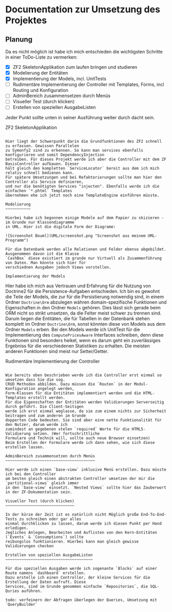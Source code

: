 Documentation zur Umsetzung des Projektes
=========================================

Planung
-------

Da es nicht möglich ist habe ich mich entschieden die wichtigsten Schritte in einer
ToDo-Liste zu vermerken:

* [x] ZF2 SkeletonApplikation zum laufen bringen und studieren
* [x] Modelierung der Entitäten
* [x] Implementierung der Models, incl. UnitTests
* [ ] Rudimentäre Implementierung der Controller mit Templates, Forms, incl Routing und Konfiguration
* [ ] AdminBereich zusammensetzen durch Menüs
* [ ] Visueller Test (durch klicken)
* [ ] Erstellen von speziellen AusgabeListen

Jeder Punkt sollte unten in seiner Ausführung weiter durch dacht sein.

ZF2 SkeletonApplikation
~~~~~~~~~~~~~~~~~~~~~~~

Hier liegt der Schwerpunkt darin die Grundfunktionen des ZF2 schnell zu erfassen. Gewissen Parallelen
zu Symonfy2 sind zu erkennen. So kann man services ebenfalls konfigurieren und somit DependencyInjection
betreiben. Für dieses Projekt werde ich aber die Controller mit dem ZF BasisController aufbauen. Dieser
hält gleich den kompletten `ServiceLocator` bereit aus dem ich mich relativ schnell bedienen kann.
Für spätere Umsetzungen und bei Refaktorierungen sollte man hier den Controller als Service definieren,
und nur die benötigten Services "injecten". Ebenfalls werde ich die einfachen `*.phtml` Templates
übernehmen ehe ich jetzt noch eine TemplateEngine einführen müsste.

Modelierung
~~~~~~~~~~~

Hierbei habe ich begonnen einige Modele auf dem Papier zu skizieren - im Grunde nur Klassendiagramme
in UML. Hier ist die digitale Form der Diagrame:

![Screenshot Bouml](UML/screenshot.png "Screenshot aus meinem UML-Programm")

Für die Datenbank werden alle Relationen und Felder ebenso abgebildet. Ausgenommen davon ist die Klasse
`CashBox` diese existiert im grunde nur Virtuell als Zusammenführung von Daten. Man könnte sich hier für
verschiednen Ausgaben jedoch Views vorstellen.

Implementierung der Models
~~~~~~~~~~~~~~~~~~~~~~~~~~

Hier habe ich mich aus Vertrauen und Erfahrung für die Nutzung von Doctrine2 für die Persistence-Aufgaben
entschieden. Ich bin es gewohnt die Teile der Models, die zur für die Persistierung notwendig sind,
in einem Ordner `Doctrine\Orm` abzulegen währen domain-spezifische Funktionen und Eigenschaften in den
Ordner `Models` gehören. Dies lässt sich gerade beim ORM nicht so strikt umsetzen, da die Felter meist
schwer zu trennen sind. Darum liegen die Entitäten, die für Tabellen in der Datenbank stehen komplett im
Ordner `Doctrine\Orm`, sonst könnten diese von Models aus dem Ordner `Models` erben.
Bei den Models werde ich UnitTest für die Implementierung des `ComputePricesAware` Interfaces schreiben,
denn diese Funktionen sind besonders heikel, wenn es darum geht ein zuverlässiges Ergebniss für die
verschiedenen Statistiken zu erhalten. Die meisten anderen Funktionen sind meist nur Setter/Getter.

Rudimentäre Implementierung der Controller
~~~~~~~~~~~~~~~~~~~~~~~~~~~~~~~~~~~~~~~~~~

Wie bereits oben beschrieben werde ich die Controller erst einmal so umsetzen dass Sie die sog.
CRUD Methoden abbilden. Dazu müssen die `Routen` in der Modul-Konfiguration angelegt werden,
Form-Klassen für die Entitäten implementiert werden und die HTML-Templates erstellt werden.
Für die Eigenschaften der Entitäten werden Validierungen Serverseitig durch geführt. Die Client-Seitigen
werde ich erst einmal weglasse, da sie zum einem nichts zur Sicherheit beitragen und zum anderen im Grunde
dopperten Code bedeuten. Sie sind aber eine nette Funktionalität für den Nutzer, darum werde ich
zumindest an gegebenen stelen `required` Werte für die HTML5-Validierung setzen. (Wer fortschrittliche
Formulare und Technik will, sollte auch neue Browser einsetzen)
Beim Erstellen der Formulare werde ich dann sehen, wie sich diese erstellen lassen.

AdminBereich zusammensetzen durch Menüs
~~~~~~~~~~~~~~~~~~~~~~~~~~~~~~~~~~~~~~~

Hier werde ich einen `base-view` inklusive Menü erstellen. Dazu müsste ich bei den Controller
am besten gleich einen abstrakten Controller umsetzen der mir die `partitional-views` gleich immer
in den `base-view` einsetzt. `Nested Views` sollte hier das Zauberwort in der ZF-Dokumentation sein.

Visueller Test (durch klicken)
~~~~~~~~~~~~~~~~~~~~~~~~~~~~~~

In der kürze der Zeit ist es natürlich nicht Möglich große End-To-End-Tests zu schreiben oder gar alles
einmal durchklicken zu lassen, darum werde ich diesen Punkt per Hand erledigen.
Jegliches Anlegen, Bearbeiten und Auflisten von den Kern-Entitäten (`Events` & `Consumptions`) sollte
reibungslos funktionieren. Hierbei kann man gleich gewisse Validierungen checken

Erstellen von speziellen AusgabeListen
~~~~~~~~~~~~~~~~~~~~~~~~~~~~~~~~~~~~~~

Für die speziellen Ausgaben werde ich sogenante `Blocks` auf einer Route namens `dashboard` erstellen.
Dazu erstelle ich einen Controller, der kleine Services für die Erstellung der Daten aufruft. Diese
Services, sind im Grunde genommen einfache `Repositories`, die SQL-Quries auführen.

todo: verfeinern der Abfragen überlegen der Queries, Umsetzung mit `QueryBuilder`
